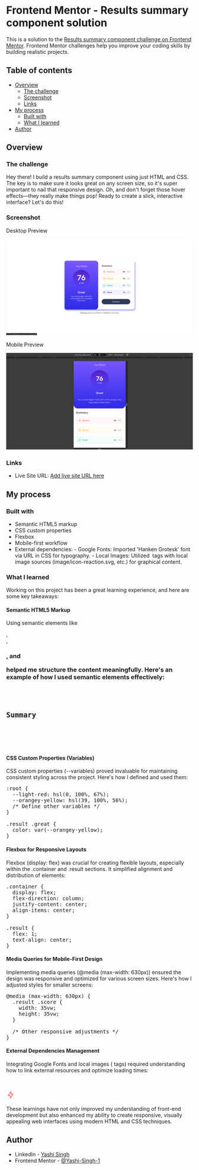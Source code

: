 # Frontend Mentor - Results summary component solution

This is a solution to the [Results summary component challenge on Frontend Mentor](https://www.frontendmentor.io/challenges/results-summary-component-CE_K6s0maV). Frontend Mentor challenges help you improve your coding skills by building realistic projects. 

## Table of contents

- [Overview](#overview)
  - [The challenge](#the-challenge)
  - [Screenshot](#screenshot)
  - [Links](#links)
- [My process](#my-process)
  - [Built with](#built-with)
  - [What I learned](#what-i-learned)
- [Author](#author)

## Overview

### The challenge

Hey there! I build a results summary component using just HTML and CSS. The key is to make sure it looks great on any screen size, so it's super important to nail that responsive design. Oh, and don't forget those hover effects—they really make things pop! Ready to create a slick, interactive interface? Let's do this!

### Screenshot

Desktop Preview

![Desktop Preview](image/Desktop-Preview.png)

Mobile Preview

![Mobile Preview](image/Mobile-Preiew.png)

### Links

- Live Site URL: [Add live site URL here](https://your-live-site-url.com)

## My process

### Built with

- Semantic HTML5 markup
- CSS custom properties
- Flexbox
- Mobile-first workflow
- External dependencies:
      - Google Fonts: Imported 'Hanken Grotesk' font via URL in CSS for typography.
      - Local Images: Utilized <img> tags with local image sources (image/icon-reaction.svg, etc.) for graphical content.


### What I learned

Working on this project has been a great learning experience, and here are some key takeaways:

#### Semantic HTML5 Markup
Using semantic elements like <section>, <div>, <h3>, and <p> helped me structure the content meaningfully. Here's an example of how I used semantic elements effectively:
<pre>
<section class="summary">
  <h3>Summary</h3>
  <!-- Other semantic elements used here -->
</section>
</pre>
#### CSS Custom Properties (Variables)
CSS custom properties (--variables) proved invaluable for maintaining consistent styling across the project. Here's how I defined and used them:
<pre>
:root {
  --light-red: hsl(0, 100%, 67%);
  --orangey-yellow: hsl(39, 100%, 56%);
  /* Define other variables */
}

.result .great {
  color: var(--orangey-yellow);
}
</pre>

#### Flexbox for Responsive Layouts
Flexbox (display: flex) was crucial for creating flexible layouts, especially within the .container and .result sections. It simplified alignment and distribution of elements:
<pre>
.container {
  display: flex;
  flex-direction: column;
  justify-content: center;
  align-items: center;
}

.result {
  flex: 1;
  text-align: center;
}
</pre>
#### Media Queries for Mobile-First Design
Implementing media queries (@media (max-width: 630px)) ensured the design was responsive and optimized for various screen sizes. Here's how I adjusted styles for smaller screens:
<pre>
@media (max-width: 630px) {
  .result .score {
    width: 35vw;
    height: 35vw;
  }
  
  /* Other responsive adjustments */
}
</pre>
#### External Dependencies Management
Integrating Google Fonts and local images (<img> tags) required understanding how to link external resources and optimize loading times:
<pre>
<link rel="stylesheet" href="https://fonts.googleapis.com/css2?family=Hanken+Grotesk:ital,wght@0,100..900;1,100..900&display=swap">

<img src="image/icon-reaction.svg" alt="Reaction Icon" width="24" height="24">
</pre>
These learnings have not only improved my understanding of front-end development but also enhanced my ability to create responsive, visually appealing web interfaces using modern HTML and CSS techniques.

## Author

- LinkedIn - [Yashi Singh](https://www.linkedin.com/in/yashi-singh-b4143a246)
- Frontend Mentor - [@Yashi-Singh-1](https://www.frontendmentor.io/profile/Yashi-Singh-1)
